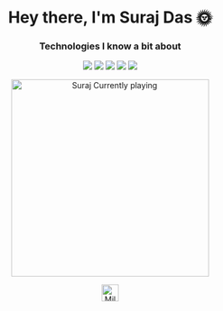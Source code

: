 <h1 align="center">Hey there, I'm Suraj Das 🌞</h1>
<h3 align="center"></h3>
<h3 align="center">Technologies I know a bit about</h3>
<p align="center"><img src = "https://img.shields.io/badge/-HTML5-E34F26?style=flat&logo=html5&logoColor=white"> <img src="https://img.shields.io/badge/-Database%20Management-4d008f?style=flat"> <img src="https://img.shields.io/badge/-Python%203-black?style=flat&logo=python&logoColor=white"> <img src="https://img.shields.io/badge/-Flask-0d7963?style=flat&logo=flask&logoColor=white"> <img src="https://img.shields.io/badge/-CSS%203-03dbfc?style=flat&logo=CSS&logoColor=white">
</p>
<p align="center">
    <a href="https://open.spotify.com/user/bqg2fqt514u55cydgtspw2rex">
        <img src="https://novatorem-aohw1au2n.vercel.app/api/spotify" alt="Suraj Currently playing" width="350" /></a>
</p>    
<p align="center">
<a href="https://www.youtube.com/c/Mildblue" target="blank"><img align="center" src="https://cdn.jsdelivr.net/npm/simple-icons@3.0.1/icons/youtube.svg" alt="Mildblue" height="30" width="30" /></a>
</p>

